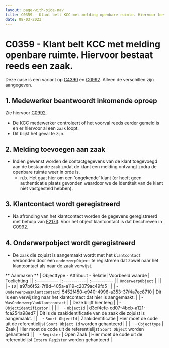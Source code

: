 ```yaml
---
layout: page-with-side-nav
title: C0359 - Klant belt KCC met melding openbare ruimte. Hiervoor bestaat reeds een zaak.
date: 08-03-2023
---
```


# C0359 - Klant belt KCC met melding openbare ruimte. Hiervoor bestaat reeds een zaak.

Deze case is een variant op [C4390](./0992.md) en [C0992](./0992.md). Alleen de verschillen zijn aangegeven.

## 1. Medewerker beantwoordt inkomende oproep

Zie hiervoor [C0992](./0992.md).

- De KCC medewerker controleert of het voorval reeds eerder gemeld is en er hiervoor al een `zaak` loopt. 
- Dit blijkt het geval te zijn.

## 2. Melding toevoegen aan zaak

- Indien gewenst worden de contactgegevens van de klant toegevoegd aan de bestaande `zaak` zodat de klant een melding ontvangt zodra de openbare ruimte weer in orde is.
    - n.b. Het gaat hier om een 'ongekende' klant (er heeft geen authenticatie plaats gevonden waardoor we de identiteit van de klant niet vastgesteld hebben).
  
## 3. Klantcontact wordt geregistreerd
- Na afronding van het klantcontact worden de gegevens geregistreerd met behulp van [F2173](./2173.md). Voor het object klantcontact is dat beschreven in [C0992](./0992.md).

## 4. Onderwerpobject wordt geregistreerd

- De `zaak` die zojuist is aangemaakt wordt met het `klantcontact` verbonden door een `onderwerpObject` te registreren dat zowel naar het klantcontact als naar de zaak verwijst. 

** Aanmaken **
| Objecttype - Attribuut - Relatie| Voorbeeld waarde | Toelichting |
| :----------- | :----------- | :----------- |
| `OnderwerpObject` | | | 
| - `ID` | a97b6f52-7f8d-405a-a119-c2079ac49fd5 | | 
| - `OnderwerpwasKlantcontact`| 5452f450-e940-4996-a353-37f4a7ec8710 | Dit is een verwijzing naar het klantcontact dat hier is aangemaakt. |
| - `WasOnderwerpVanKlantcontact` | | Deze blijft hier leeg | 
| - `Objectidentificator` | | |
| &nbsp;&nbsp; - `ObjectId` | d3cf4cfe-cd07-4bcb-a121-fca254a98ed7 | Dit is de zaakidentificatie van de zaak die zojuist is aangemaakt. |
| &nbsp;&nbsp; - `Soort ObjectId` | Zaakidentificatie | Hier moet de code uit de referentielijst `Soort Object Id` worden gehanteerd | |
| &nbsp;&nbsp; - `Objecttype` | Zaak | Hier moet de code uit de referentielijst `Soort Object` worden gehanteerd | 
| &nbsp;&nbsp; - `Register` | Open Zaak | Hier moet de code uit de referentielijst  `Extern Register` worden gehanteerd | 

